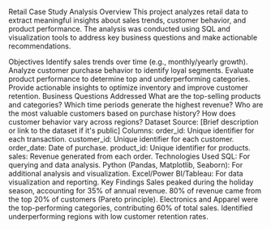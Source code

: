 Retail Case Study Analysis
Overview
This project analyzes retail data to extract meaningful insights about sales trends, customer behavior, and product performance. The analysis was conducted using SQL and visualization tools to address key business questions and make actionable recommendations.

Objectives
Identify sales trends over time (e.g., monthly/yearly growth).
Analyze customer purchase behavior to identify loyal segments.
Evaluate product performance to determine top and underperforming categories.
Provide actionable insights to optimize inventory and improve customer retention.
Business Questions Addressed
What are the top-selling products and categories?
Which time periods generate the highest revenue?
Who are the most valuable customers based on purchase history?
How does customer behavior vary across regions?
Dataset
Source: [Brief description or link to the dataset if it's public]
Columns:
order_id: Unique identifier for each transaction.
customer_id: Unique identifier for each customer.
order_date: Date of purchase.
product_id: Unique identifier for products.
sales: Revenue generated from each order.
Technologies Used
SQL: For querying and data analysis.
Python (Pandas, Matplotlib, Seaborn): For additional analysis and visualization.
Excel/Power BI/Tableau: For data visualization and reporting.
Key Findings
Sales peaked during the holiday season, accounting for 35% of annual revenue.
80% of revenue came from the top 20% of customers (Pareto principle).
Electronics and Apparel were the top-performing categories, contributing 60% of total sales.
Identified underperforming regions with low customer retention rates.
